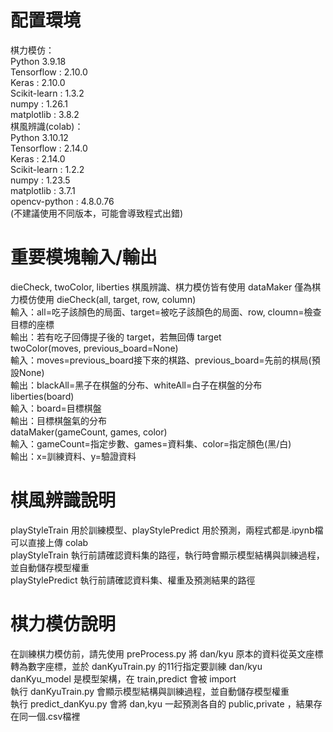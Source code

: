 # 配置環境  
棋力模仿：  
Python 3.9.18  
Tensorflow : 2.10.0  
Keras : 2.10.0  
Scikit-learn : 1.3.2  
numpy : 1.26.1  
matplotlib : 3.8.2  
棋風辨識(colab)：  
Python 3.10.12  
Tensorflow : 2.14.0  
Keras : 2.14.0  
Scikit-learn : 1.2.2  
numpy : 1.23.5  
matplotlib : 3.7.1  
opencv-python : 4.8.0.76  
(不建議使用不同版本，可能會導致程式出錯)  
# 重要模塊輸入/輸出 
dieCheck, twoColor, liberties 棋風辨識、棋力模仿皆有使用
dataMaker 僅為棋力模仿使用
dieCheck(all, target, row, column)  
輸入：all=吃子該顏色的局面、target=被吃子該顏色的局面、row, cloumn=檢查目標的座標  
輸出：若有吃子回傳提子後的 target，若無回傳 target  
twoColor(moves, previous_board=None)  
輸入：moves=previous_board接下來的棋路、previous_board=先前的棋局(預設None)  
輸出：blackAll=黑子在棋盤的分布、whiteAll=白子在棋盤的分布  
liberties(board)  
輸入：board=目標棋盤  
輸出：目標棋盤氣的分布  
dataMaker(gameCount, games, color)  
輸入：gameCount=指定步數、games=資料集、color=指定顏色(黑/白)  
輸出：x=訓練資料、y=驗證資料  
# 棋風辨識說明  
playStyleTrain 用於訓練模型、playStylePredict 用於預測，兩程式都是.ipynb檔可以直接上傳 colab  
playStyleTrain 執行前請確認資料集的路徑，執行時會顯示模型結構與訓練過程，並自動儲存模型權重  
playStylePredict  執行前請確認資料集、權重及預測結果的路徑  
# 棋力模仿說明  
在訓練棋力模仿前，請先使用 preProcess.py 將 dan/kyu 原本的資料從英文座標轉為數字座標，並於 danKyuTrain.py 的11行指定要訓練 dan/kyu  
danKyu_model 是模型架構，在 train,predict 會被 import  
執行 danKyuTrain.py 會顯示模型結構與訓練過程，並自動儲存模型權重  
執行 predict_danKyu.py 會將 dan,kyu 一起預測各自的 public,private ，結果存在同一個.csv檔裡  
